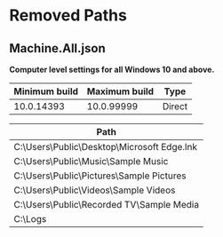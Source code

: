 # Removed Paths


## Machine.All.json

**Computer level settings for all Windows 10 and above.**

| Minimum build | Maximum build | Type |
| ------------- | ------------- | ---- |
| 10.0.14393 | 10.0.99999 | Direct |

| Path |
| ---- |
| C:\Users\Public\Desktop\Microsoft Edge.lnk |
| C:\Users\Public\Music\Sample Music |
| C:\Users\Public\Pictures\Sample Pictures |
| C:\Users\Public\Videos\Sample Videos |
| C:\Users\Public\Recorded TV\Sample Media |
| C:\Logs |
